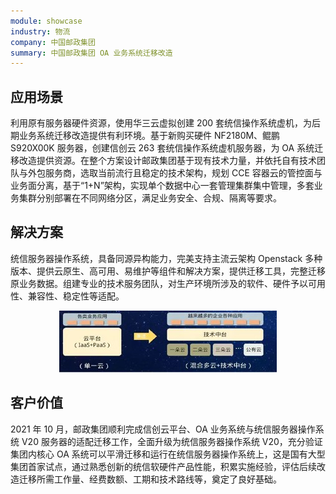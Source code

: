 ```yaml
---
module: showcase
industry: 物流
company: 中国邮政集团
summary: 中国邮政集团 OA 业务系统迁移改造
---
```


<div class="markdown">

## 应用场景

利用原有服务器硬件资源，使用华三云虚拟创建 200 套统信操作系统虚机，为后期业务系统迁移改造提供有利环境。基于新购买硬件 NF2180M、鲲鹏 S920X00K 服务器，创建信创云 263 套统信操作系统虚机服务器，为 OA 系统迁移改造提供资源。在整个方案设计邮政集团基于现有技术力量，并依托自有技术团队与外包服务商，选取当前流行且稳定的技术架构，规划 CCE 容器云的管控面与业务面分离，基于“1+N”架构，实现单个数据中心一套管理集群集中管理，多套业务集群分别部署在不同网络分区，满足业务安全、合规、隔离等要求。

## 解决方案

统信服务器操作系统，具备同源异构能力，完美支持主流云架构 Openstack 多种版本、提供云原生、高可用、易维护等组件和解决方案，提供迁移工具，完整迁移原业务数据。组建专业的技术服务团队，对生产环境所涉及的软件、硬件予以可用性、兼容性、稳定性等适配。

<div align="center"><img src="./lg1.jpg"/></div>

## 客户价值

2021 年 10 月，邮政集团顺利完成信创云平台、OA 业务系统与统信服务器操作系统 V20 服务器的适配迁移工作，全面升级为统信服务器操作系统 V20，充分验证集团内核心 OA 系统可以平滑迁移和运行在统信服务器操作系统上，这是国有大型集团首家试点，通过熟悉创新的统信软硬件产品性能，积累实施经验，评估后续改造迁移所需工作量、经费数额、工期和技术路线等，奠定了良好基础。

</div>
